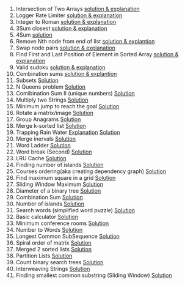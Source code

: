 1. Intersection of Two Arrays [solution & explanation](https://github.com/hawaijar/FireLeetcode/tree/master/day:99:intersection-of-arrays)
2. Logger Rate Limiter [solution & explanation](https://github.com/hawaijar/FireLeetcode/tree/master/day:100)
3. Integer to Roman [solution & explanation](https://github.com/hawaijar/FireLeetcode/tree/master/day:101)
4. 3Sum closest [solution & explanation](https://github.com/hawaijar/FireLeetcode/blob/master/day:102)
5. 4Sum [solution](https://github.com/hawaijar/FireLeetcode/tree/master/day:103)
6. Remove Nth node from end of list [solution & explantion](https://github.com/hawaijar/FireLeetcode/blob/master/day:104/README.md)
7. Swap node pairs [solution & explanation](https://github.com/hawaijar/FireLeetcode/blob/master/day:105/README.md)
8. Find First and Last Position of Element in Sorted Array [solution & explanation](https://github.com/hawaijar/FireLeetcode/tree/master/day:107)
9. Valid sudoku [solution & explanation](https://github.com/hawaijar/FireLeetcode/blob/master/day:108/README.md)
10. Combination sums [solution & explantion](https://github.com/hawaijar/FireLeetcode/blob/master/day:109/README.md)
11. Subsets [Solution](https://github.com/hawaijar/FireLeetcode/blob/master/day:110/README.md)
12. N Queens problem [Solution](https://github.com/hawaijar/FireLeetcode/edit/master/day:111/README.md)
13. Comibination Sum II (unique numbers) [Solution](https://github.com/hawaijar/FireLeetcode/blob/master/day:112/README.md)
14. Multiply two Strings [Solution](https://github.com/hawaijar/FireLeetcode/blob/master/day:113/README.md)
15. Minimum jump to reach the goal [Solution](https://github.com/hawaijar/FireLeetcode/blob/master/day:114/README.md)
16. Rotate a matrix/image [Solution](https://github.com/hawaijar/FireLeetcode/blob/master/day:117/README.md)
17. Group Anagrams [Solution](https://github.com/hawaijar/FireLeetcode/tree/master/day:118)
18. Merge k-sorted list [Solution](https://github.com/hawaijar/FireLeetcode/blob/master/day:119)
19. Trapping Rain Water [Explanation](https://mayengbamsushilkumar.com/2021/05/08/trapping-water-how-much/) [Solution](https://github.com/hawaijar/FireLeetcode/tree/master/day:120)
20. Merge inervals [Solution](https://github.com/hawaijar/FireLeetcode/tree/master/day:121)
21. Word Ladder [Solution](https://github.com/hawaijar/FireLeetcode/tree/master/day:122)
22. Word break (Second) [Solution](https://github.com/hawaijar/FireLeetcode/tree/master/day:123)
23. LRU Cache [Solution](https://github.com/hawaijar/FireLeetcode/tree/master/day:124)
24. Finding number of islands [Solution](https://github.com/hawaijar/FireLeetcode/tree/master/day:125)
25. Courses ordering(aka creating dependency graph) [Solution](https://github.com/hawaijar/FireLeetcode/edit/master/day:126)
26. Find maximum square in a grid [Solution](https://github.com/hawaijar/FireLeetcode/tree/master/day:127)
27. Sliding Window Maximum [Solution](https://github.com/hawaijar/FireLeetcode/blob/master/day:128/README.md)
28. Diameter of a binary tree [Solution](https://github.com/hawaijar/FireLeetcode/tree/master/day:129)
29. Combination Sum [Solution](https://github.com/hawaijar/FireLeetcode/tree/master/day:130)
30. Number of islands [Solution](https://github.com/hawaijar/FireLeetcode/tree/master/day:131)
31. Search words (simplified word puzzle) [Solution](https://github.com/hawaijar/FireLeetcode/tree/master/day:132)
32. Basic calculator [Solution](https://github.com/hawaijar/FireLeetcode/tree/master/day:133)
33. Minimum conference rooms [Solution](https://github.com/hawaijar/FireLeetcode/tree/master/day:134)
34. Number to Words [Solution](https://github.com/hawaijar/FireLeetcode/tree/master/day:135)
35. Longest Common SubSequence [Solution](https://github.com/hawaijar/FireLeetcode/tree/master/day:136)
36. Spiral order of matrix [Solution](https://github.com/hawaijar/FireLeetcode/tree/master/day:137)
37. Merged 2 sorted lists [Solution](https://github.com/hawaijar/FireLeetcode/tree/master/day:138)
38. Partition Lists [Solution](https://github.com/hawaijar/FireLeetcode/tree/master/day:139)
39. Count binary search trees [Solution](https://github.com/hawaijar/FireLeetcode/tree/master/day:140)
40. Interweaving Strings [Solution](https://github.com/hawaijar/FireLeetcode/tree/master/day:141)
41. Finding smallest common substring (Sliding Window) [Solution](https://github.com/hawaijar/FireLeetcode/tree/master/day:142)
